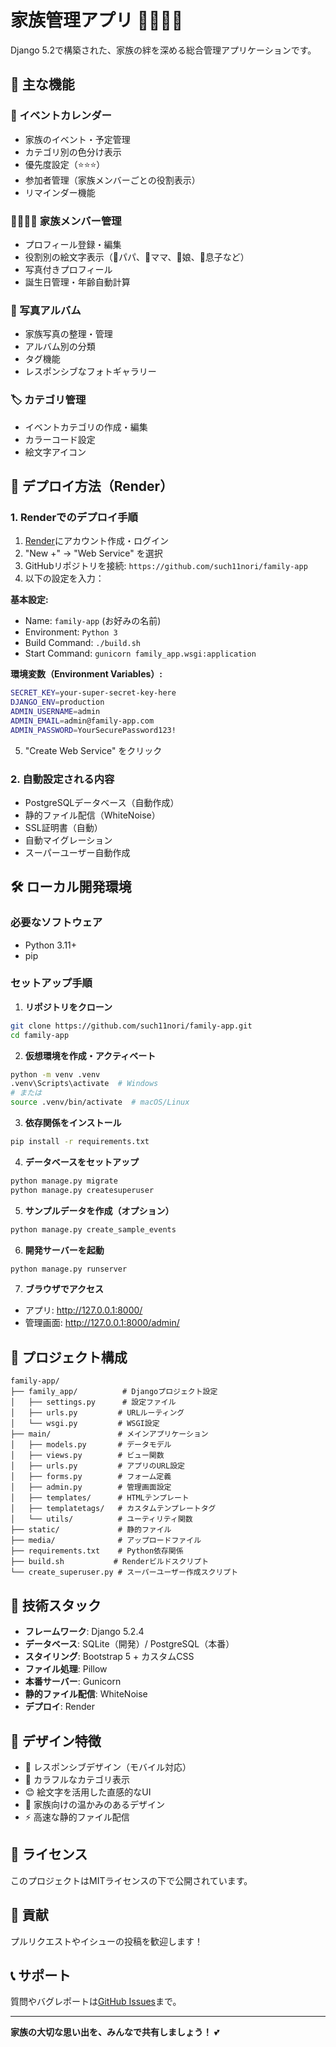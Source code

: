 # 家族管理アプリ 👨‍👩‍👧‍👦

Django 5.2で構築された、家族の絆を深める総合管理アプリケーションです。

## 🌟 主な機能

### 📅 イベントカレンダー
- 家族のイベント・予定管理
- カテゴリ別の色分け表示
- 優先度設定（⭐⭐⭐）
- 参加者管理（家族メンバーごとの役割表示）
- リマインダー機能

### 👨‍👩‍👧‍👦 家族メンバー管理
- プロフィール登録・編集
- 役割別の絵文字表示（👨パパ、👩ママ、👧娘、👦息子など）
- 写真付きプロフィール
- 誕生日管理・年齢自動計算

### 📸 写真アルバム
- 家族写真の整理・管理
- アルバム別の分類
- タグ機能
- レスポンシブなフォトギャラリー

### 🏷️ カテゴリ管理
- イベントカテゴリの作成・編集
- カラーコード設定
- 絵文字アイコン

## 🚀 デプロイ方法（Render）

### 1. Renderでのデプロイ手順

1. [Render](https://render.com)にアカウント作成・ログイン
2. "New +" → "Web Service" を選択
3. GitHubリポジトリを接続: `https://github.com/such11nori/family-app`
4. 以下の設定を入力：

**基本設定:**
- Name: `family-app` (お好みの名前)
- Environment: `Python 3`
- Build Command: `./build.sh`
- Start Command: `gunicorn family_app.wsgi:application`

**環境変数（Environment Variables）:**
```bash
SECRET_KEY=your-super-secret-key-here
DJANGO_ENV=production
ADMIN_USERNAME=admin
ADMIN_EMAIL=admin@family-app.com
ADMIN_PASSWORD=YourSecurePassword123!
```

5. "Create Web Service" をクリック

### 2. 自動設定される内容

- PostgreSQLデータベース（自動作成）
- 静的ファイル配信（WhiteNoise）
- SSL証明書（自動）
- 自動マイグレーション
- スーパーユーザー自動作成

## 🛠️ ローカル開発環境

### 必要なソフトウェア
- Python 3.11+
- pip

### セットアップ手順

1. **リポジトリをクローン**
```bash
git clone https://github.com/such11nori/family-app.git
cd family-app
```

2. **仮想環境を作成・アクティベート**
```bash
python -m venv .venv
.venv\Scripts\activate  # Windows
# または
source .venv/bin/activate  # macOS/Linux
```

3. **依存関係をインストール**
```bash
pip install -r requirements.txt
```

4. **データベースをセットアップ**
```bash
python manage.py migrate
python manage.py createsuperuser
```

5. **サンプルデータを作成（オプション）**
```bash
python manage.py create_sample_events
```

6. **開発サーバーを起動**
```bash
python manage.py runserver
```

7. **ブラウザでアクセス**
- アプリ: http://127.0.0.1:8000/
- 管理画面: http://127.0.0.1:8000/admin/

## 📁 プロジェクト構成

```
family-app/
├── family_app/          # Djangoプロジェクト設定
│   ├── settings.py      # 設定ファイル
│   ├── urls.py         # URLルーティング
│   └── wsgi.py         # WSGI設定
├── main/               # メインアプリケーション
│   ├── models.py       # データモデル
│   ├── views.py        # ビュー関数
│   ├── urls.py         # アプリのURL設定
│   ├── forms.py        # フォーム定義
│   ├── admin.py        # 管理画面設定
│   ├── templates/      # HTMLテンプレート
│   ├── templatetags/   # カスタムテンプレートタグ
│   └── utils/          # ユーティリティ関数
├── static/             # 静的ファイル
├── media/              # アップロードファイル
├── requirements.txt    # Python依存関係
├── build.sh           # Renderビルドスクリプト
└── create_superuser.py # スーパーユーザー作成スクリプト
```

## 🔧 技術スタック

- **フレームワーク**: Django 5.2.4
- **データベース**: SQLite（開発）/ PostgreSQL（本番）
- **スタイリング**: Bootstrap 5 + カスタムCSS
- **ファイル処理**: Pillow
- **本番サーバー**: Gunicorn
- **静的ファイル配信**: WhiteNoise
- **デプロイ**: Render

## 🎨 デザイン特徴

- 📱 レスポンシブデザイン（モバイル対応）
- 🌈 カラフルなカテゴリ表示
- 😊 絵文字を活用した直感的なUI
- 🎯 家族向けの温かみのあるデザイン
- ⚡ 高速な静的ファイル配信

## 📝 ライセンス

このプロジェクトはMITライセンスの下で公開されています。

## 🤝 貢献

プルリクエストやイシューの投稿を歓迎します！

## 📞 サポート

質問やバグレポートは[GitHub Issues](https://github.com/such11nori/family-app/issues)まで。

---

**家族の大切な思い出を、みんなで共有しましょう！** 💕
